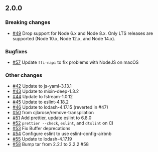 ## 2.0.0

### Breaking changes

- [#49](https://github.com/cjlarose/argon2-ffi/pull/49) Drop support for Node 6.x and Node 8.x. Only LTS releases are supported (Node 10.x, Node 12.x, and Node 14.x).

### Bugfixes

- [#57](https://github.com/cjlarose/argon2-ffi/pull/57) Update `ffi-napi` to fix problems with NodeJS on macOS

### Other changes

- [#42](https://github.com/cjlarose/argon2-ffi/pull/42) Update to js-yaml-3.13.1
- [#43](https://github.com/cjlarose/argon2-ffi/pull/43) Update to mixin-deep-1.3.2
- [#44](https://github.com/cjlarose/argon2-ffi/pull/44) Update to fstream-1.0.12
- [#45](https://github.com/cjlarose/argon2-ffi/pull/45) Update to eslint-4.18.2
- [#46](https://github.com/cjlarose/argon2-ffi/pull/46) Update to lodash-4.17.15 (reverted in #47)
- [#50](https://github.com/cjlarose/argon2-ffi/pull/50) from cjlarose/remove-transpilation
- [#51](https://github.com/cjlarose/argon2-ffi/pull/51) Add prettier, update eslint to 6.8.0
- [#52](https://github.com/cjlarose/argon2-ffi/pull/52) `prettier --check`, `eslint`, and `dtslint` on CI
- [#53](https://github.com/cjlarose/argon2-ffi/pull/53) Fix Buffer deprecations
- [#54](https://github.com/cjlarose/argon2-ffi/pull/54) Configure eslint to use eslint-config-airbnb
- [#55](https://github.com/cjlarose/argon2-ffi/pull/55) Update to lodash-4.17.19
- [#58](https://github.com/cjlarose/argon2-ffi/pull/58) Bump tar from 2.2.1 to 2.2.2 #58
